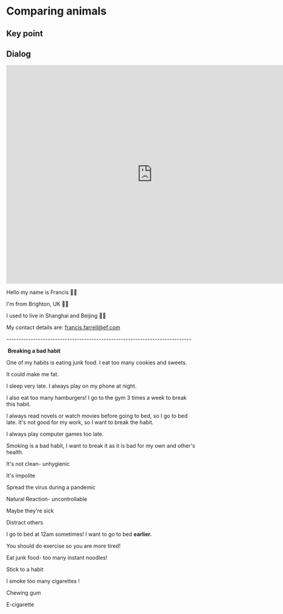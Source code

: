 # Comparing animals

## Key point



## Dialog

<iframe name="easyXDM_default6854_provider" id="easyXDM_default6854_provider" src="https://cns.ef-cdn.com/Juno/EvcContent/86/01/Breaking_a_bad_habit/index.html?api_v=0.0.13&amp;accessKey=073c7ac5-4cc2-4629-b20f-6136646fc147&amp;attendanceToken=057ca79e-304e-4d5a-b46d-de6dfa01c3ab&amp;xdm_e=https%3A%2F%2Fevc.ef.com.cn&amp;xdm_c=default6854&amp;xdm_p=1" frameborder="0" style="box-sizing: border-box; width: 770.656px; height: 578px;"></iframe>

Hello my name is Francis ‍

I'm from Brighton, UK 

I used to live in Shanghai and Beijing 



My contact details are: [francis.farrell@ef.com](mailto:francis.farrell@ef.com) 



\----------------------------------------------------------------------------



​							**Breaking a bad habit**



One of my habits is eating junk food. I eat too many cookies and sweets. 

It could make me fat.



I sleep very late. I always play on my phone at night. 

I also eat too many hamburgers! I go to the gym 3 times a week to break this habit.



I always read novels or watch movies before going to bed, so I go to bed late. It's not good for my work, so I want to break the habit.



I always play computer games too late.



Smoking is a bad habit, I want to break it as it is bad for my own and other's health.



It's not clean- unhygienic 



It's impolite



Spread the virus during a pandemic



Natural Reaction- uncontrollable 



Maybe they're sick



Distract others



I go to bed at 12am sometimes! I want to go to bed **earlier.**



You should do exercise so you are more tired!



Eat junk food- too many instant noodles!



Stick to a habit



I smoke too many cigarettes !





Chewing gum

E-cigarette